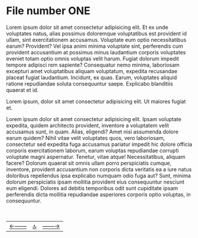 # File number ONE

Lorem ipsum dolor sit amet consectetur adipisicing elit. Et ex unde voluptates natus, alias possimus doloremque voluptatibus est provident id ullam, sint exercitationem accusamus. Voluptate eum optio necessitatibus earum? Provident?
Vel ipsa animi minima voluptate sint, perferendis cum provident accusantium at possimus minus laudantium corporis voluptates eveniet totam optio omnis voluptas velit harum. Fugiat dolorum impedit tempore adipisci rem sapiente?
Consequatur nemo minima, laboriosam excepturi amet voluptatibus aliquam voluptatum, expedita recusandae placeat fugiat laudantium. Incidunt, ex quas. Earum, voluptates aliquid ratione repudiandae soluta consequuntur saepe. Explicabo blanditiis quaerat et id.

Lorem ipsum, dolor sit amet consectetur adipisicing elit. Ut maiores fugiat et.

Lorem ipsum dolor sit amet consectetur adipisicing elit. Ipsam voluptate expedita, quidem architecto provident, inventore a voluptatem velit accusamus sunt, in quam. Alias, eligendi? Amet nisi assumenda dolore earum quidem?
Nihil vitae velit voluptates quos, vero laboriosam, consectetur sed expedita fuga accusamus pariatur impedit hic dolore officia corporis exercitationem laborum, earum voluptas repudiandae corrupti voluptate magni aspernatur. Tenetur, vitae atque!
Necessitatibus, aliquam facere? Dolorum quaerat sit omnis ullam porro perspiciatis cumque, inventore, provident accusantium non corporis dicta veritatis ea a iure natus doloribus repellendus ipsa explicabo numquam odio fuga aut?
Sunt, minima dolorum perspiciatis ipsam mollitia provident eius consequuntur nesciunt eum eligendi. Dolores ad debitis temporibus odit sunt cupiditate ipsam perferendis dicta mollitia repudiandae asperiores corporis optio voluptas, in consequuntur.



<!--ystm_start-->
<br>

 |||| 
 |:---|:---:|---:| 
 [←——](readme.md)|[ 🔝 ](#)|[——→](002-file.md) 

 <br>
<!--ystm_end-->
